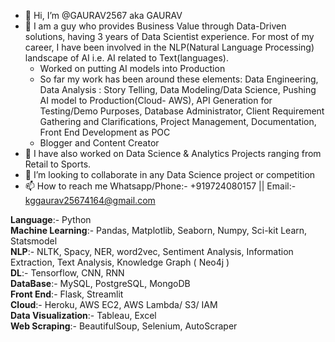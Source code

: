 - 👋 Hi, I’m @GAURAV2567 aka GAURAV
- 👀 I am a guy who provides Business Value through Data-Driven solutions, having 3 years of Data Scientist experience.
For most of my career, I have been involved in the NLP(Natural Language Processing) landscape of AI i.e. AI related to Text(languages).
    - Worked on putting AI models into Production
    - So far my work has been around these elements:
Data Engineering, Data Analysis : Story Telling, Data Modeling/Data Science, Pushing AI model to Production(Cloud- AWS), API
Generation for Testing/Demo Purposes, Database Administrator, Client Requirement Gathering and Clarifications, Project Management, Documentation, Front End Development as POC
    - Blogger and Content Creator   
- 🌱 I have also worked on Data Science & Analytics Projects ranging from Retail to Sports.
- 💞️ I’m looking to collaborate in any Data Science project or competition
- 📫 How to reach me Whatsapp/Phone:- +919724080157 || Email:- kggaurav25674164@gmail.com

**Language**:- Python<br>
**Machine Learning**:- Pandas, Matplotlib, Seaborn, Numpy, Sci-kit Learn, Statsmodel<br>
**NLP**:- NLTK, Spacy, NER, word2vec, Sentiment Analysis, Information Extraction, Text Analysis, Knowledge Graph ( Neo4j )<br>
**DL**:- Tensorflow, CNN, RNN<br>
**DataBase**:- MySQL, PostgreSQL, MongoDB<br>
**Front End**:- Flask, Streamlit<br>
**Cloud**:- Heroku, AWS EC2, AWS Lambda/ S3/ IAM<br>
**Data Visualization**:- Tableau, Excel<br>
**Web Scraping**:- BeautifulSoup, Selenium, AutoScraper

<!---
GAURAV2567/GAURAV2567 is a ✨ special ✨ repository because its `README.md` (this file) appears on your GitHub profile.
You can click the Preview link to take a look at your changes.
--->

